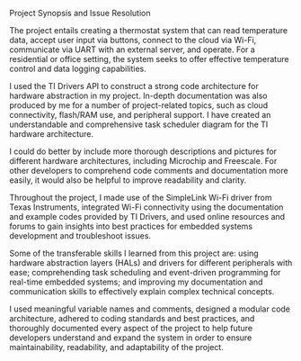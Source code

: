 Project Synopsis and Issue Resolution

The project entails creating a thermostat system that can read temperature data, accept user input via buttons, connect to the cloud via Wi-Fi, communicate via UART with an external server, and operate. For a residential or office setting, the system seeks to offer effective temperature control and data logging capabilities.

I used the TI Drivers API to construct a strong code architecture for hardware abstraction in my project. In-depth documentation was also produced by me for a number of project-related topics, such as cloud connectivity, flash/RAM use, and peripheral support. I have created an understandable and comprehensive task scheduler diagram for the TI hardware architecture.

I could do better by include more thorough descriptions and pictures for different hardware architectures, including Microchip and Freescale. For other developers to comprehend code comments and documentation more easily, it would also be helpful to improve readability and clarity.

Throughout the project, I made use of the SimpleLink Wi-Fi driver from Texas Instruments, integrated Wi-Fi connectivity using the documentation and example codes provided by TI Drivers, and used online resources and forums to gain insights into best practices for embedded systems development and troubleshoot issues.

Some of the transferable skills I learned from this project are: using hardware abstraction layers (HALs) and drivers for different peripherals with ease; comprehending task scheduling and event-driven programming for real-time embedded systems; and improving my documentation and communication skills to effectively explain complex technical concepts.

I used meaningful variable names and comments, designed a modular code architecture, adhered to coding standards and best practices, and thoroughly documented every aspect of the project to help future developers understand and expand the system in order to ensure maintainability, readability, and adaptability of the project.

